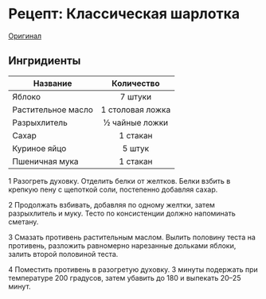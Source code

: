# Рецепт: Классическая шарлотка
[Оригинал](https://eda.ru/recepty/vypechka-deserty/klassicheskaja-sharlotka-21916)
## Ингридиенты
| Название        	| Количество  |
| -------------   	            |:-----------------:|
|Яблоко             |7 штуки     |
|Растительное масло    |1 столовая ложка     |
|Разрыхлитель       |½ чайные ложки     |
|Сахар              |1 стакан    |
|Куриное яйцо       |5 штук  |
|Пшеничная мука     |1 стакан  |

1 Разогреть духовку. Отделить белки от желтков. Белки взбить в крепкую пену с щепоткой соли, постепенно добавляя сахар.

2 Продолжать взбивать, добавляя по одному желтки, затем разрыхлитель и муку. Тесто по консистенции должно напоминать сметану.

3 Смазать противень растительным маслом. Вылить половину теста на противень, разложить равномерно нарезанные дольками яблоки, залить второй половиной теста.

4 Поместить противень в разогретую духовку. 3 минуты подержать при температуре 200 градусов, затем убавить до 180 и выпекать 20–25 минут.

